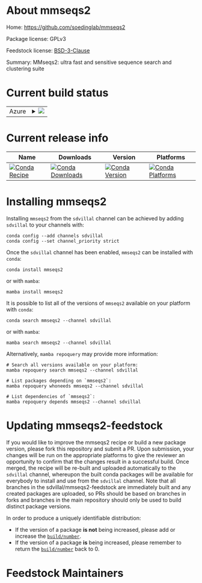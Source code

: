About mmseqs2
=============

Home: https://github.com/soedinglab/mmseqs2

Package license: GPLv3

Feedstock license: [BSD-3-Clause](https://github.com/sdvillal/mmseqs2-feedstock/blob/master/LICENSE.txt)

Summary: MMseqs2: ultra fast and sensitive sequence search and clustering suite

Current build status
====================


<table>
    
  <tr>
    <td>Azure</td>
    <td>
      <details>
        <summary>
          <a href="https://dev.azure.com/sdvillal/feedstock-builds/_build/latest?definitionId=&branchName=master">
            <img src="https://dev.azure.com/sdvillal/feedstock-builds/_apis/build/status/mmseqs2-feedstock?branchName=master">
          </a>
        </summary>
        <table>
          <thead><tr><th>Variant</th><th>Status</th></tr></thead>
          <tbody><tr>
              <td>linux_64</td>
              <td>
                <a href="https://dev.azure.com/sdvillal/feedstock-builds/_build/latest?definitionId=&branchName=master">
                  <img src="https://dev.azure.com/sdvillal/feedstock-builds/_apis/build/status/mmseqs2-feedstock?branchName=master&jobName=linux&configuration=linux_64_" alt="variant">
                </a>
              </td>
            </tr><tr>
              <td>osx_64</td>
              <td>
                <a href="https://dev.azure.com/sdvillal/feedstock-builds/_build/latest?definitionId=&branchName=master">
                  <img src="https://dev.azure.com/sdvillal/feedstock-builds/_apis/build/status/mmseqs2-feedstock?branchName=master&jobName=osx&configuration=osx_64_" alt="variant">
                </a>
              </td>
            </tr><tr>
              <td>win_64</td>
              <td>
                <a href="https://dev.azure.com/sdvillal/feedstock-builds/_build/latest?definitionId=&branchName=master">
                  <img src="https://dev.azure.com/sdvillal/feedstock-builds/_apis/build/status/mmseqs2-feedstock?branchName=master&jobName=win&configuration=win_64_" alt="variant">
                </a>
              </td>
            </tr>
          </tbody>
        </table>
      </details>
    </td>
  </tr>
</table>

Current release info
====================

| Name | Downloads | Version | Platforms |
| --- | --- | --- | --- |
| [![Conda Recipe](https://img.shields.io/badge/recipe-mmseqs2-green.svg)](https://anaconda.org/sdvillal/mmseqs2) | [![Conda Downloads](https://img.shields.io/conda/dn/sdvillal/mmseqs2.svg)](https://anaconda.org/sdvillal/mmseqs2) | [![Conda Version](https://img.shields.io/conda/vn/sdvillal/mmseqs2.svg)](https://anaconda.org/sdvillal/mmseqs2) | [![Conda Platforms](https://img.shields.io/conda/pn/sdvillal/mmseqs2.svg)](https://anaconda.org/sdvillal/mmseqs2) |

Installing mmseqs2
==================

Installing `mmseqs2` from the `sdvillal` channel can be achieved by adding `sdvillal` to your channels with:

```
conda config --add channels sdvillal
conda config --set channel_priority strict
```

Once the `sdvillal` channel has been enabled, `mmseqs2` can be installed with `conda`:

```
conda install mmseqs2
```

or with `mamba`:

```
mamba install mmseqs2
```

It is possible to list all of the versions of `mmseqs2` available on your platform with `conda`:

```
conda search mmseqs2 --channel sdvillal
```

or with `mamba`:

```
mamba search mmseqs2 --channel sdvillal
```

Alternatively, `mamba repoquery` may provide more information:

```
# Search all versions available on your platform:
mamba repoquery search mmseqs2 --channel sdvillal

# List packages depending on `mmseqs2`:
mamba repoquery whoneeds mmseqs2 --channel sdvillal

# List dependencies of `mmseqs2`:
mamba repoquery depends mmseqs2 --channel sdvillal
```




Updating mmseqs2-feedstock
==========================

If you would like to improve the mmseqs2 recipe or build a new
package version, please fork this repository and submit a PR. Upon submission,
your changes will be run on the appropriate platforms to give the reviewer an
opportunity to confirm that the changes result in a successful build. Once
merged, the recipe will be re-built and uploaded automatically to the
`sdvillal` channel, whereupon the built conda packages will be available for
everybody to install and use from the `sdvillal` channel.
Note that all branches in the sdvillal/mmseqs2-feedstock are
immediately built and any created packages are uploaded, so PRs should be based
on branches in forks and branches in the main repository should only be used to
build distinct package versions.

In order to produce a uniquely identifiable distribution:
 * If the version of a package **is not** being increased, please add or increase
   the [``build/number``](https://docs.conda.io/projects/conda-build/en/latest/resources/define-metadata.html#build-number-and-string).
 * If the version of a package **is** being increased, please remember to return
   the [``build/number``](https://docs.conda.io/projects/conda-build/en/latest/resources/define-metadata.html#build-number-and-string)
   back to 0.

Feedstock Maintainers
=====================


